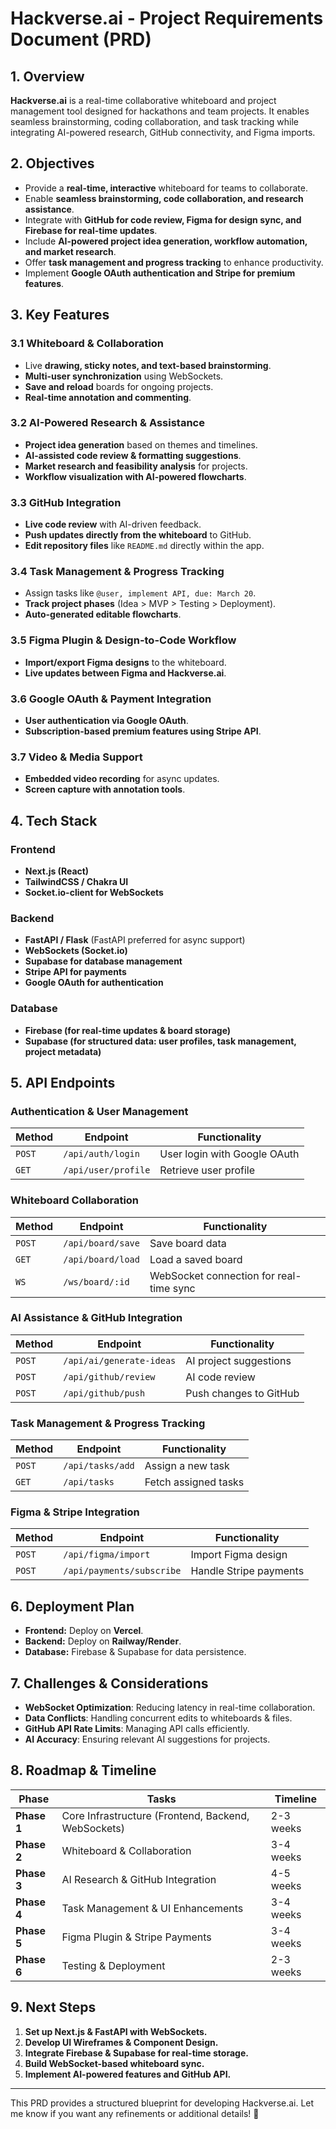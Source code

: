 # Hackverse.ai - Project Requirements Document (PRD)

## **1. Overview**

**Hackverse.ai** is a real-time collaborative whiteboard and project management tool designed for hackathons and team projects. It enables seamless brainstorming, coding collaboration, and task tracking while integrating AI-powered research, GitHub connectivity, and Figma imports.

## **2. Objectives**

- Provide a **real-time, interactive** whiteboard for teams to collaborate.
- Enable **seamless brainstorming, code collaboration, and research assistance**.
- Integrate with **GitHub for code review, Figma for design sync, and Firebase for real-time updates**.
- Include **AI-powered project idea generation, workflow automation, and market research**.
- Offer **task management and progress tracking** to enhance productivity.
- Implement **Google OAuth authentication and Stripe for premium features**.

## **3. Key Features**

### **3.1 Whiteboard & Collaboration**

- Live **drawing, sticky notes, and text-based brainstorming**.
- **Multi-user synchronization** using WebSockets.
- **Save and reload** boards for ongoing projects.
- **Real-time annotation and commenting**.

### **3.2 AI-Powered Research & Assistance**

- **Project idea generation** based on themes and timelines.
- **AI-assisted code review & formatting suggestions**.
- **Market research and feasibility analysis** for projects.
- **Workflow visualization with AI-powered flowcharts**.

### **3.3 GitHub Integration**

- **Live code review** with AI-driven feedback.
- **Push updates directly from the whiteboard** to GitHub.
- **Edit repository files** like `README.md` directly within the app.

### **3.4 Task Management & Progress Tracking**

- Assign tasks like `@user, implement API, due: March 20`.
- **Track project phases** (Idea > MVP > Testing > Deployment).
- **Auto-generated editable flowcharts**.

### **3.5 Figma Plugin & Design-to-Code Workflow**

- **Import/export Figma designs** to the whiteboard.
- **Live updates between Figma and Hackverse.ai**.

### **3.6 Google OAuth & Payment Integration**

- **User authentication via Google OAuth**.
- **Subscription-based premium features using Stripe API**.

### **3.7 Video & Media Support**

- **Embedded video recording** for async updates.
- **Screen capture with annotation tools**.

## **4. Tech Stack**

### **Frontend**

- **Next.js (React)**
- **TailwindCSS / Chakra UI**
- **Socket.io-client for WebSockets**

### **Backend**

- **FastAPI / Flask** (FastAPI preferred for async support)
- **WebSockets (Socket.io)**
- **Supabase for database management**
- **Stripe API for payments**
- **Google OAuth for authentication**

### **Database**

- **Firebase (for real-time updates & board storage)**
- **Supabase (for structured data: user profiles, task management, project metadata)**

## **5. API Endpoints**

### **Authentication & User Management**

| Method | Endpoint            | Functionality                |
| ------ | ------------------- | ---------------------------- |
| `POST` | `/api/auth/login`   | User login with Google OAuth |
| `GET`  | `/api/user/profile` | Retrieve user profile        |

### **Whiteboard Collaboration**

| Method | Endpoint          | Functionality                           |
| ------ | ----------------- | --------------------------------------- |
| `POST` | `/api/board/save` | Save board data                         |
| `GET`  | `/api/board/load` | Load a saved board                      |
| `WS`   | `/ws/board/:id`   | WebSocket connection for real-time sync |

### **AI Assistance & GitHub Integration**

| Method | Endpoint                 | Functionality          |
| ------ | ------------------------ | ---------------------- |
| `POST` | `/api/ai/generate-ideas` | AI project suggestions |
| `POST` | `/api/github/review`     | AI code review         |
| `POST` | `/api/github/push`       | Push changes to GitHub |

### **Task Management & Progress Tracking**

| Method | Endpoint         | Functionality        |
| ------ | ---------------- | -------------------- |
| `POST` | `/api/tasks/add` | Assign a new task    |
| `GET`  | `/api/tasks`     | Fetch assigned tasks |

### **Figma & Stripe Integration**

| Method | Endpoint                  | Functionality          |
| ------ | ------------------------- | ---------------------- |
| `POST` | `/api/figma/import`       | Import Figma design    |
| `POST` | `/api/payments/subscribe` | Handle Stripe payments |

## **6. Deployment Plan**

- **Frontend:** Deploy on **Vercel**.
- **Backend:** Deploy on **Railway/Render**.
- **Database:** Firebase & Supabase for data persistence.

## **7. Challenges & Considerations**

- **WebSocket Optimization**: Reducing latency in real-time collaboration.
- **Data Conflicts**: Handling concurrent edits to whiteboards & files.
- **GitHub API Rate Limits**: Managing API calls efficiently.
- **AI Accuracy**: Ensuring relevant AI suggestions for projects.

## **8. Roadmap & Timeline**

| Phase       | Tasks                                               | Timeline  |
| ----------- | --------------------------------------------------- | --------- |
| **Phase 1** | Core Infrastructure (Frontend, Backend, WebSockets) | 2-3 weeks |
| **Phase 2** | Whiteboard & Collaboration                          | 3-4 weeks |
| **Phase 3** | AI Research & GitHub Integration                    | 4-5 weeks |
| **Phase 4** | Task Management & UI Enhancements                   | 3-4 weeks |
| **Phase 5** | Figma Plugin & Stripe Payments                      | 3-4 weeks |
| **Phase 6** | Testing & Deployment                                | 2-3 weeks |

## **9. Next Steps**

1. **Set up Next.js & FastAPI with WebSockets.**
2. **Develop UI Wireframes & Component Design.**
3. **Integrate Firebase & Supabase for real-time storage.**
4. **Build WebSocket-based whiteboard sync.**
5. **Implement AI-powered features and GitHub API.**

---

This PRD provides a structured blueprint for developing Hackverse.ai. Let me know if you want any refinements or additional details! 🚀
